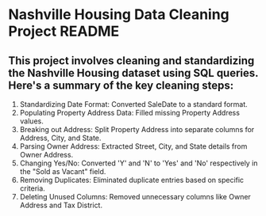 # Nashville Housing Data Cleaning Project README
## This project involves cleaning and standardizing the Nashville Housing dataset using SQL queries. Here's a summary of the key cleaning steps:

1. Standardizing Date Format: Converted SaleDate to a standard format.
2. Populating Property Address Data: Filled missing Property Address values.
3. Breaking out Address: Split Property Address into separate columns for Address, City, and State.
4. Parsing Owner Address: Extracted Street, City, and State details from Owner Address.
5. Changing Yes/No: Converted 'Y' and 'N' to 'Yes' and 'No' respectively in the "Sold as Vacant" field.
6. Removing Duplicates: Eliminated duplicate entries based on specific criteria.
7. Deleting Unused Columns: Removed unnecessary columns like Owner Address and Tax District.
